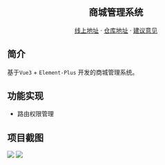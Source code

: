 <h2 align="center">商城管理系统</h2>
<p align="center">
    <a href="https://snaillu.gitee.io/mall-management/" target="_blank">线上地址</a>
    ·
    <a href="https://github.com/Snail-Lu/vue3-ts-admin" target="_blank">仓库地址</a>
    ·
    <a href="https://github.com/Snail-Lu/vue3-ts-admin/issues" target="_blank">建议意见</a>
</p>

## 简介

基于`Vue3` + `Element-Plus` 开发的商城管理系统。

## 功能实现

-   路由权限管理

## 项目截图

![](https://s1.ax1x.com/2022/08/29/vfB5jg.png)
![](https://s1.ax1x.com/2022/08/29/vfB4gS.png)
